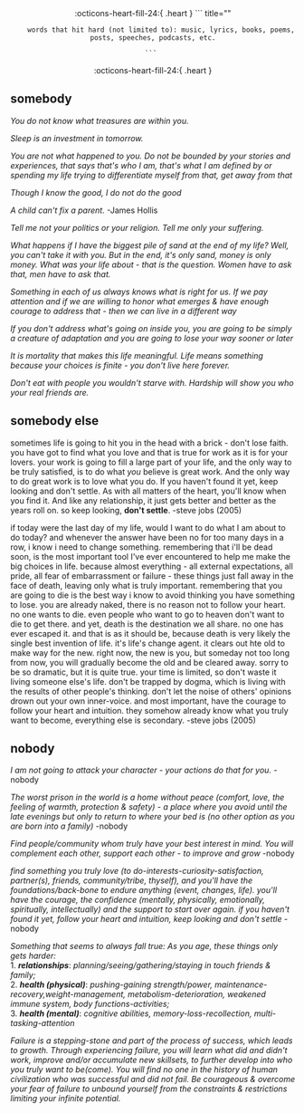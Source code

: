 <center> 
:octicons-heart-fill-24:{ .heart }
    ``` title=""

        words that hit hard (not limited to): music, lyrics, books, poems, posts, speeches, podcasts, etc.

    ``` 
:octicons-heart-fill-24:{ .heart }
</center>



## **somebody**
*You do not know what treasures are within you.*

*Sleep is an investment in tomorrow.*

*You are not what happened to you. Do not be bounded by your stories and experiences, that says that's who I am, that's what I am defined by or spending my life trying to differentiate myself from that, get away from that*

*Though I know the good, I do not do the good*

*A child can't fix a parent.* -James Hollis

*Tell me not your politics or your religion. Tell me only your suffering.*

*What happens if I have the biggest pile of sand at the end of my life? Well, you can't take it with you. But in the end, it's only sand, money is only money. What was your life about - that is the question. Women have to ask that, men have to ask that.*

*Something in each of us always knows what is right for us. If we pay attention and if we are willing to honor what emerges & have enough courage to address that - then we can live in a different way*

*If you don't address what's going on inside you, you are going to be simply a creature of adaptation and you are going to lose your way sooner or later*

*It is mortality that makes this life meaningful. Life means something because your choices is finite - you don't live here forever.*

*Don't eat with people you wouldn't starve with. Hardship will show you who your real friends are.*


## **somebody else**
sometimes life is going to hit you in the head with a brick - don't lose faith. you have got to find what you love and that is true for work as it is for your lovers. your work is going to fill a large part of your life, and the only way to be truly satisfied, is to do what *you* believe is great work. And the only way to do great work is to love what you do. If you haven't found it yet, keep looking and don't settle. As with all matters of the heart, you'll know when you find it. And like any relationship, it just gets better and better as the years roll on. so keep looking, **don't settle**. 
-steve jobs (2005)

if today were the last day of my life, would I want to do what I am about to do today? and whenever the answer have been no for too many days in a row, i know i need to change something. remembering that i'll be dead soon, is the most important tool I've ever encountered to help me make the big choices in life. because almost everything - all external expectations, all pride, all fear of embarrassment or failure - these things just fall away in the face of death, leaving only what is truly important. remembering that you are going to die is the best way i know to avoid thinking you have something to lose. you are already naked, there is no reason not to follow your heart. no one wants to die. even people who want to go to heaven don't want to die to get there. and yet, death is the destination we all share. no one has ever escaped it. and that is as it should be, because death is very likely the single best invention of life. it's life's change agent. it clears out hte old to make way for the new. right now, the new is you, but someday not too long from now, you will gradually become the old and be cleared away. sorry to be so dramatic, but it is quite true. your time is limited, so don't waste it living someone else's life. don't be trapped by dogma, which is living with the results of other people's thinking. don't let the noise of others' opinions drown out your own inner-voice. and most important, have the courage to follow your heart and intuition. they somehow already know what you truly want to become, everything else is secondary.
-steve jobs (2005)


## **nobody**
*I am not going to attack your character - your actions do that for you.*
-nobody

*The worst prison in the world is a home without peace (comfort, love, the feeling of warmth, protection & safety) - a place where you avoid until the late evenings but only to return to where your bed is (no other option as you are born into a family)* 
-nobody

*Find people/community whom truly have your best interest in mind. You will complement each other, support each other - to improve and grow* 
-nobody

*find something you truly love (to do-interests-curiosity-satisfaction, partner(s), friends, community/tribe, thyself), and you'll have the foundations/back-bone to endure anything (event, changes, life). you'll have the courage, the confidence (mentally, physically, emotionally, spiritually, intellectually) and the support to start over again. if you haven't found it yet, follow your heart and intuition, keep looking and don't settle*
-nobody

*Something that seems to always fall true: As you age, these things only gets harder: <br>*
    1. ___relationships___: *planning/seeing/gathering/staying in touch friends & family;*<br>
    2. ___health (physical)___: *pushing-gaining strength/power, maintenance-recovery,weight-management, metabolism-deterioration, weakened immune system, body functions-activities;*<br>
    3. ___health (mental)___: *cognitive abilities, memory-loss-recollection, multi-tasking-attention*

*Failure is a stepping-stone and part of the process of success, which leads to growth. Through experiencing failure, you will learn what did and didn't work, improve and/or accumulate new skillsets, to further develop into who you truly want to be(come). You will find no one in the history of human civilization who was successful and did not fail. Be courageous & overcome your fear of failure to unbound yourself from the constraints & restrictions limiting your infinite potential.*